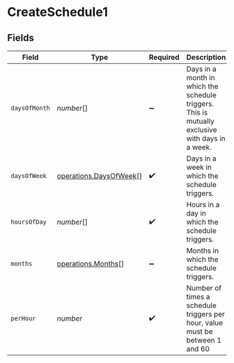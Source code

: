 # CreateSchedule1


## Fields

| Field                                                                                           | Type                                                                                            | Required                                                                                        | Description                                                                                     |
| ----------------------------------------------------------------------------------------------- | ----------------------------------------------------------------------------------------------- | ----------------------------------------------------------------------------------------------- | ----------------------------------------------------------------------------------------------- |
| `daysOfMonth`                                                                                   | *number*[]                                                                                      | :heavy_minus_sign:                                                                              | Days in a month in which the schedule triggers. This is mutually exclusive with days in a week. |
| `daysOfWeek`                                                                                    | [operations.DaysOfWeek](../../../sdk/models/operations/daysofweek.md)[]                         | :heavy_check_mark:                                                                              | Days in a week in which the schedule triggers.                                                  |
| `hoursOfDay`                                                                                    | *number*[]                                                                                      | :heavy_check_mark:                                                                              | Hours in a day in which the schedule triggers.                                                  |
| `months`                                                                                        | [operations.Months](../../../sdk/models/operations/months.md)[]                                 | :heavy_minus_sign:                                                                              | Months in which the schedule triggers.                                                          |
| `perHour`                                                                                       | *number*                                                                                        | :heavy_check_mark:                                                                              | Number of times a schedule triggers per hour, value must be between 1 and 60                    |
